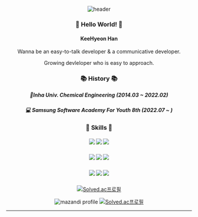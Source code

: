 

<div align="center">

![header](https://capsule-render.vercel.app/api?type=waving&color=FBC422&height=140&section=header&text=한기현%20||%20Kyeon&fontColor=353535&fontAlignY=45&fontSize=50&desc=Growing%20Devloper&descSize=28&descAlignY=80)
### :raising_hand: Hello World! :raising_hand: 

#### KeeHyeon Han

Wanna be an easy-to-talk developer & a communicative developer.

Growing devleloper who is easy to approach.

### :books: History :books:
##### :school:Inha Univ. Chemical Engineering (2014.03 ~ 2022.02)
##### :computer: Samsung Software Academy For Youth 8th (2022.07 ~ )

### :hammer: Skills :wrench:
##### <img src="https://img.shields.io/badge/React-61DAFB?style=flat-square&logo=React&logoColor=white"/> <img src="https://img.shields.io/badge/Vue-4FC08D?style=flat-square&logo=Vue.js&logoColor=white"/> <img src="https://img.shields.io/badge/django-092E20?style=flat-square&logo=Django&logoColor=white"/>
##### <img src="https://img.shields.io/badge/Python-3776AB?style=flat-square&logo=Python&logoColor=FFFFFF"/> <img src="https://img.shields.io/badge/Kotlin-7F52FF?style=flat-square&logo=Kotlin&logoColor=FFFFFF"/> <img src="https://img.shields.io/badge/Java%20Script-F7DF1E?style=flat-square&logo=JavaScript&logoColor=FFFFFF"/>
##### <img src="https://img.shields.io/badge/Visual%20Studio%20Code-007ACC?style=flat-square&logo=Visual Studio Code&logoColor=FFFFFF"/> <img src="https://img.shields.io/badge/Git-F05032?style=flat-square&logo=Git&logoColor=FFFFFF"/> <img src="https://img.shields.io/badge/Android%20Studio-3DDC84?style=flat-square&logo=Android&logoColor=FFFFFF"/>
[![Solved.ac프로필](http://mazassumnida.wtf/api/mini/generate_badge?boj=hgh21233)](https://solved.ac/hgh21233)

<div>

![mazandi profile](http://mazandi.herokuapp.com/api?handle=hgh21233&theme=warm)
[![Solved.ac프로필](http://mazassumnida.wtf/api/v2/generate_badge?boj=hgh21233)](https://solved.ac/hgh21233)

</div>
</div>

---
